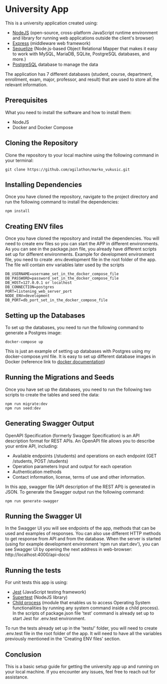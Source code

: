 # University App

This is a university application created using:

- [NodeJS](https://nodejs.org/en/docs/) (open-source, cross-platform JavaScript runtime environment and library for running web applications outside the client's browser)
- [Express](https://expressjs.com) (middleware web framework)
- [Sequelize](https://sequelize.org) (Node.js-based Object Relational Mapper that makes it easy to work with MySQL, MariaDB, SQLite, PostgreSQL databases, and more.)
- [PostgreSQL](https://www.postgresql.org/docs/) database to manage the data 

The application has 7 different databases (student, course, department, enrollment, exam, major, professor, and result) that are used to store all the relevant information.

## Prerequisites

What you need to install the software and how to install them:

 - NodeJS
 - Docker and Docker Compose

## Cloning the Repository
Clone the repository to your local machine using the following command in your terminal:

    git clone https://github.com/agilathon/marko_vukusic.git

## Installing Dependencies
Once you have cloned the repository, navigate to the project directory and run the following command to install the dependencies:

    npm install

## Creating ENV files
Once you have cloned the repository and install the dependencies. You will need to create env files so you can start the APP in different environments.
As you can see in the package.json file, you already have different scripts set up for different environments.
Example for development environment file, you need to create .env.development file in the root folder of the app. 
The file will contain env variables later used by the scripts

    DB_USERNAME=username_set_in_the_docker_compose_file 
    DB_PASSWORD=password_set_in_the_docker_compose_file 
    DB_HOST=127.0.0.1 or localhost
    DB_CONNECTION=postgres
    PORT=listening_web_server_port
    NODE_ENV=development
    DB_PORT=db_port_set_in_the_docker_compose_file

## Setting up the Databases
To set up the databases, you need to run the following command to generate a Postgres image:

    docker-compose up
This is just an example of setting up databases with Postgres using my docker-compose.yml file. 
It is easy to set up different database images in Docker (reference link to [docker documentation](https://docs.docker.com/reference/)) 

## Running the Migrations and Seeds
Once you have set up the databases, you need to run the following two scripts to create the tables and seed the data:

    npm run migrate:dev
    npm run seed:dev
    

## Generating Swagger Output
OpenAPI Specification (formerly Swagger Specification) is an API description format for REST APIs. An OpenAPI file allows you to describe your entire API, including:
 - Available endpoints (/students) and operations on each endpoint (GET /students, POST /students)
 - Operation parameters Input and output for each operation
 - Authentication methods
 - Contact information, license, terms of use and other information.

In this app, swagger file (API description of the REST API) is generated in JSON. 
To generate the Swagger output run the following command:

    npm run generate-swagger
    
    
    
## Running the Swagger UI
In the Swagger UI you will see endpoints of the app, methods that can be used and examples of responses. You can also use different HTTP methods to get response from API and from the database.
When the server is started (using for example development environment 'npm run start:dev'), you can see Swagger UI by opening the next address in web-browser:
    http://localhost:4000/api-docs/

## Running the tests
For unit tests this app is using:
- [Jest](https://jestjs.io/docs/getting-started) (JavaScript testing framework)
- [Supertest](https://www.npmjs.com/package/supertest) (NodeJS library)
- [Child process](https://nodejs.org/api/child_process.html) (module that enables us to access Operating System functionalities by running any system command inside a child process).
In the scripts of package.json file 'test' command is already set up to start Jest for .env.test environment. 

To run the tests already set up in the 'tests/' folder, you will need to create .env.test file in the root folder of the app. It will need to have all the variables previously mentioned in the 'Creating ENV files' section.

## Conclusion
This is a basic setup guide for getting the university app up and running on your local machine. If you encounter any issues, feel free to reach out for assistance.
